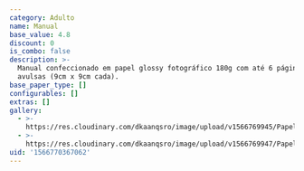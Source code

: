 ```yaml
---
category: Adulto
name: Manual
base_value: 4.8
discount: 0
is_combo: false
description: >-
  Manual confeccionado em papel glossy fotográfico 180g com até 6 páginas
  avulsas (9cm x 9cm cada).
base_paper_type: []
configurables: []
extras: []
gallery:
  - >-
    https://res.cloudinary.com/dkaanqsro/image/upload/v1566769945/Papelaria%20adulto/Manual_padrinho_e_madrinha_1_ejf3yv.jpg
  - >-
    https://res.cloudinary.com/dkaanqsro/image/upload/v1566769947/Papelaria%20adulto/Manual_padrinho_e_madrinha_2_fs9jrx.jpg
uid: '1566770367062'
---
```


